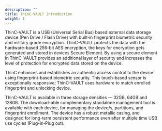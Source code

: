 ```yaml
---
description: ""
title: ThinC-VAULT Introduction
weight: 1
---
```


ThinC-VAULT is a USB (Universal Serial Bus) based external data storage device (Pen Drive / Flash Drive) with built-in fingerprint biometric security and military grade encryption. ThinC-VAULT protects the data with the hardware-based 256-bit AES encryption, the keys for encryption gets generated and stored in devices Secure Element. By using a secure element in ThinC-VAULT provides an additional layer of security and increases the level of protection for encrypted data stored on the device. 

ThinC enhances and establishes an authentic access control to the device using fingerprint-based biometric security. This touch-based sensor is exceptionally responsive; ThinC-VAULT uses hardware to match enrolled fingerprint and unlocking device.

ThinC-VAULT is available in three storage densities — 32GB, 64GB and 128GB. The download-able complementary standalone management tool is available with each device, for managing the device/s, partitions, and fingerprint enrollment. The device has a robust metallic casing, and designed for long-term persistent performance even after multiple time USB use cycles (Plug-in-Plug out).